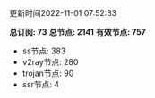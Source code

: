 更新时间2022-11-01 07:52:33

**总订阅: 73**
**总节点: 2141**
**有效节点: 757**
- ss节点: 383
- v2ray节点: 280
- trojan节点: 90
- ssr节点: 4
